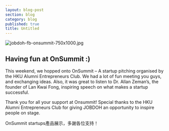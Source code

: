```yaml
---
layout: blog-post
section: blog
category: blog
published: true
title: Untitled
---
```

![jobdoh-fb-onsummit-750x1000.jpg]({{site.baseurl}}/media/jobdoh-fb-onsummit-750x1000.jpg)


## Having fun at OnSummit :)
  
  
  
  

This weekend, we hopped onto OnSummit – A startup pitching organised by the HKU Alumni Entrepreneurs Club. We had a lot of fun meeting you guys, and exchanging ideas. Also, it was great to listen to Dr. Allan Zeman’s, the founder of Lan Kwai Fong, inspiring speech on what makes a startup successful.

Thank you for all your support at Onsummit! Special thanks to the HKU Alumni Entrepreneurs Club for giving JOBDOH an opportunity to inspire people on stage.

OnSummit startups產品展示，多謝各位支持！

